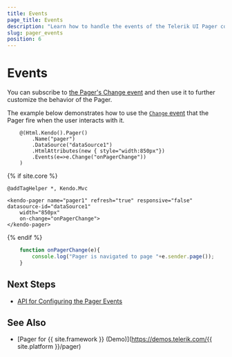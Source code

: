 ```yaml
---
title: Events
page_title: Events
description: "Learn how to handle the events of the Telerik UI Pager component for {{ site.framework }}."
slug: pager_events
position: 6
---
```


# Events

You can subscribe to [the Pager's Change event](/api/kendo.mvc.ui.fluent/pagereventbuilder) and then use it to further customize the behavior of the Pager.

The example below demonstrates how to use the [`Change` event](/api/kendo.mvc.ui.fluent/pagereventbuilder#changesystemstring) that the Pager fire when the user interacts with it.

```HtmlHelper
	@(Html.Kendo().Pager()
		.Name("pager")
		.DataSource("dataSource1")
		.HtmlAttributes(new { style="width:850px"})
		.Events(e=>e.Change("onPagerChange"))
	)
```
{% if site.core %}
```TagHelper
@addTagHelper *, Kendo.Mvc

<kendo-pager name="pager1" refresh="true" responsive="false" datasource-id="dataSource1" 
    width="850px"
    on-change="onPagerChange">
</kendo-pager>
```
{% endif %}
```JavaScript
	function onPagerChange(e){
        console.log("Pager is navigated to page "+e.sender.page());
    }
```

## Next Steps

* [API for Configuring the Pager Events](/api/kendo.mvc.ui.fluent/pagereventbuilder)

## See Also

* [Pager for {{ site.framework }} (Demo)](https://demos.telerik.com/{{ site.platform }}/pager)

